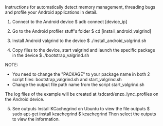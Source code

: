 Instructions for automatically detect memory management, threading bugs and profile your Android applications in detail.
1. Connect to the Android device
	$ adb connect [device_ip]

2. Go to the Android profiler stuff's folder
	$ cd [install_android_valgrind]	

3. Install Android valgrind to the device
	$ ./install_android_valgrind.sh

4. Copy files to the device, start valgrind and launch the specific package in the device
	$ ./bootstrap_valgrind.sh

NOTE: 
- You need to change the "PACKAGE" to your package name in both 2 script files: bootstrap_valgrind.sh and start_valgrind.sh
- Change the output file path name from the script start_valgrind.sh

The log files of the example will be created at /sdcard/enzo_lync_profiles on the Android device.

5. See outputs
Install KCachegrind on Ubuntu to view the file outputs
	$ sudo apt-get install kcachegrind
	$ kcachegrind
Then select the outputs to view the information.	